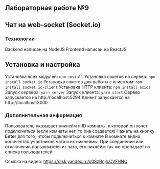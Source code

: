 ## Лабораторная работе №9

## Чат на web-socket (Socket.io)

### Технологии
Backend написан на NodeJS
Frontend написан на ReactJS

## Установка и настройка
Установка всех модулей: `npm install` 
Установка сокетов на сервер: `npm install socket.io`
Установка сокетов для работы с клиентом: `npm install socket.io-client`
Установка HTTP клиента: `npm install axios`
Запуск сервера: `yarn server`
Запуск клиента: `yarn start`
Сервер запускается на http://localhost:5294
Клиент запускается на http://localhost:3000

### Дополнительная информация
Пользователь указывает никнейм и ID комнаты, к которой он хочет подключиться (если комнаты нет, то она создается)
Нажать на кнопку **Enter** для того, чтобы подключиться к комнате
В комнате видно количество участников чата и их никнеймы.
При соединении или отключении пользователя из чата, его никнейм так же пропадает из списка пользователей

Ссылка на видео: https://disk.yandex.ru/i/0SzBnjlcCVFHNQ